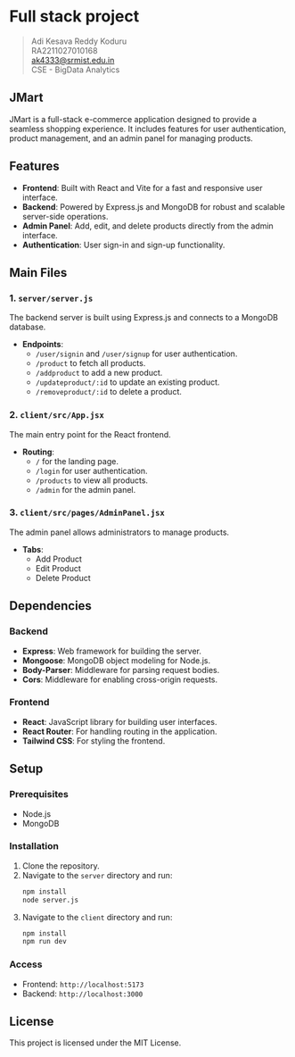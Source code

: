# Full stack project

> Adi Kesava Reddy Koduru \
> RA2211027010168 \
> ak4333@srmist.edu.in \
> CSE - BigData Analytics

## JMart

JMart is a full-stack e-commerce application designed to provide a seamless shopping experience. It includes features for user authentication, product management, and an admin panel for managing products.

## Features

- **Frontend**: Built with React and Vite for a fast and responsive user interface.
- **Backend**: Powered by Express.js and MongoDB for robust and scalable server-side operations.
- **Admin Panel**: Add, edit, and delete products directly from the admin interface.
- **Authentication**: User sign-in and sign-up functionality.

## Main Files

### 1. `server/server.js`

The backend server is built using Express.js and connects to a MongoDB database.

- **Endpoints**:
  - `/user/signin` and `/user/signup` for user authentication.
  - `/product` to fetch all products.
  - `/addproduct` to add a new product.
  - `/updateproduct/:id` to update an existing product.
  - `/removeproduct/:id` to delete a product.

### 2. `client/src/App.jsx`

The main entry point for the React frontend.

- **Routing**:
  - `/` for the landing page.
  - `/login` for user authentication.
  - `/products` to view all products.
  - `/admin` for the admin panel.

### 3. `client/src/pages/AdminPanel.jsx`

The admin panel allows administrators to manage products.

- **Tabs**:
  - Add Product
  - Edit Product
  - Delete Product

## Dependencies

### Backend

- **Express**: Web framework for building the server.
- **Mongoose**: MongoDB object modeling for Node.js.
- **Body-Parser**: Middleware for parsing request bodies.
- **Cors**: Middleware for enabling cross-origin requests.

### Frontend

- **React**: JavaScript library for building user interfaces.
- **React Router**: For handling routing in the application.
- **Tailwind CSS**: For styling the frontend.

## Setup

### Prerequisites

- Node.js
- MongoDB

### Installation

1. Clone the repository.
2. Navigate to the `server` directory and run:
   ```bash
   npm install
   node server.js
   ```
3. Navigate to the `client` directory and run:
   ```bash
   npm install
   npm run dev
   ```

### Access

- Frontend: `http://localhost:5173`
- Backend: `http://localhost:3000`

## License

This project is licensed under the MIT License.
